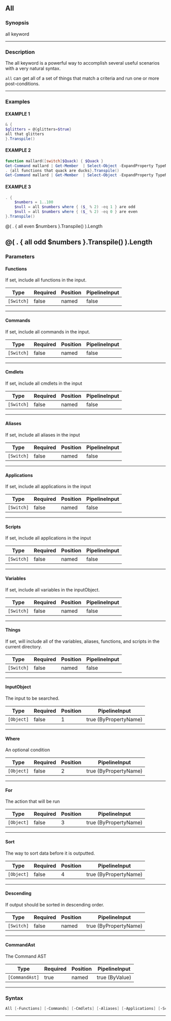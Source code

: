 All
---
### Synopsis
all keyword

---
### Description

The all keyword is a powerful way to accomplish several useful scenarios with a very natural syntax.

`all` can get all of a set of things that match a criteria and run one or more post-conditions.

---
### Examples
#### EXAMPLE 1
```PowerShell
& {
$glitters = @{glitters=$true}
all that glitters
}.Transpile()
```

#### EXAMPLE 2
```PowerShell
function mallard([switch]$Quack) { $Quack }
Get-Command mallard | Get-Member  | Select-Object -ExpandProperty TypeName -Unique
. {all functions that quack are ducks}.Transpile()
Get-Command mallard | Get-Member  | Select-Object -ExpandProperty TypeName -Unique
```

#### EXAMPLE 3
```PowerShell
. {
    $numbers = 1..100
    $null = all $numbers where { ($_ % 2) -eq 1 } are odd
    $null = all $numbers where { ($_ % 2) -eq 0 } are even
}.Transpile()
```
@(
    . { all even $numbers }.Transpile()
).Length

@(
    . { all odd $numbers }.Transpile()
).Length
---
### Parameters
#### **Functions**

If set, include all functions in the input.






|Type      |Required|Position|PipelineInput|
|----------|--------|--------|-------------|
|`[Switch]`|false   |named   |false        |



---
#### **Commands**

If set, include all commands in the input.






|Type      |Required|Position|PipelineInput|
|----------|--------|--------|-------------|
|`[Switch]`|false   |named   |false        |



---
#### **Cmdlets**

If set, include all cmdlets in the input






|Type      |Required|Position|PipelineInput|
|----------|--------|--------|-------------|
|`[Switch]`|false   |named   |false        |



---
#### **Aliases**

If set, include all aliases in the input






|Type      |Required|Position|PipelineInput|
|----------|--------|--------|-------------|
|`[Switch]`|false   |named   |false        |



---
#### **Applications**

If set, include all applications in the input






|Type      |Required|Position|PipelineInput|
|----------|--------|--------|-------------|
|`[Switch]`|false   |named   |false        |



---
#### **Scripts**

If set, include all applications in the input






|Type      |Required|Position|PipelineInput|
|----------|--------|--------|-------------|
|`[Switch]`|false   |named   |false        |



---
#### **Variables**

If set, include all variables in the inputObject.






|Type      |Required|Position|PipelineInput|
|----------|--------|--------|-------------|
|`[Switch]`|false   |named   |false        |



---
#### **Things**

If set, will include all of the variables, aliases, functions, and scripts in the current directory.






|Type      |Required|Position|PipelineInput|
|----------|--------|--------|-------------|
|`[Switch]`|false   |named   |false        |



---
#### **InputObject**

The input to be searched.






|Type      |Required|Position|PipelineInput        |
|----------|--------|--------|---------------------|
|`[Object]`|false   |1       |true (ByPropertyName)|



---
#### **Where**

An optional condition






|Type      |Required|Position|PipelineInput        |
|----------|--------|--------|---------------------|
|`[Object]`|false   |2       |true (ByPropertyName)|



---
#### **For**

The action that will be run






|Type      |Required|Position|PipelineInput        |
|----------|--------|--------|---------------------|
|`[Object]`|false   |3       |true (ByPropertyName)|



---
#### **Sort**

The way to sort data before it is outputted.






|Type      |Required|Position|PipelineInput        |
|----------|--------|--------|---------------------|
|`[Object]`|false   |4       |true (ByPropertyName)|



---
#### **Descending**

If output should be sorted in descending order.






|Type      |Required|Position|PipelineInput        |
|----------|--------|--------|---------------------|
|`[Switch]`|false   |named   |true (ByPropertyName)|



---
#### **CommandAst**

The Command AST






|Type          |Required|Position|PipelineInput |
|--------------|--------|--------|--------------|
|`[CommandAst]`|true    |named   |true (ByValue)|



---
### Syntax
```PowerShell
All [-Functions] [-Commands] [-Cmdlets] [-Aliases] [-Applications] [-Scripts] [-Variables] [-Things] [[-InputObject] <Object>] [[-Where] <Object>] [[-For] <Object>] [[-Sort] <Object>] [-Descending] -CommandAst <CommandAst> [<CommonParameters>]
```
---

